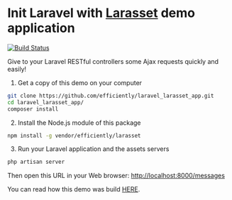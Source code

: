 Init Laravel with [Larasset](https://github.com/efficiently/larasset) demo application
===========================================

[![Build Status](https://travis-ci.org/efficiently/laravel_larasset_app.svg?branch=master)](https://travis-ci.org/efficiently/laravel_larasset_app)

Give to your Laravel RESTful controllers some Ajax requests quickly and easily!

1. Get a copy of this demo on your computer

  ```sh
  git clone https://github.com/efficiently/laravel_larasset_app.git
  cd laravel_larasset_app/
  composer install
  ```

2. Install the Node.js module of this package

  ```sh
  npm install -g vendor/efficiently/larasset
  ```

3. Run your Laravel application and the assets servers

  ```sh
  php artisan server
  ```

  Then open this URL in your Web browser: [http://localhost:8000/messages](http://localhost:8000/messages)

  You can read how this demo was build [HERE](https://github.com/efficiently/larasset/wiki/Server-generated-JavaScript-Responses).
